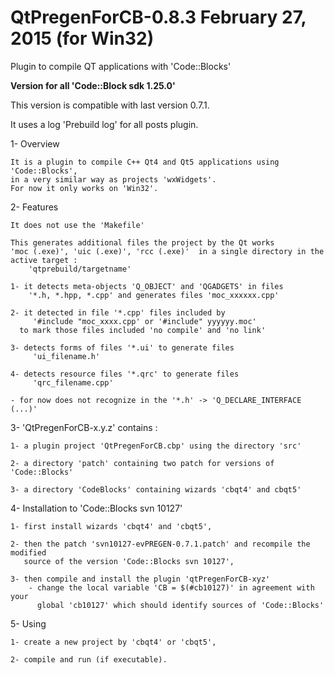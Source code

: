 # QtPregenForCB-0.8.3  February 27, 2015 (for Win32)

Plugin to compile QT applications with 'Code::Blocks'

**Version for all 'Code::Block sdk 1.25.0'**

This version is compatible with last version 0.7.1.

It uses a log 'Prebuild log' for all posts plugin.

1- Overview

    It is a plugin to compile C++ Qt4 and Qt5 applications using 'Code::Blocks',
    in a very similar way as projects 'wxWidgets'.
    For now it only works on 'Win32'.

2- Features

    It does not use the 'Makefile'

    This generates additional files the project by the Qt works
	'moc (.exe)', 'uic (.exe)', 'rcc (.exe)'  in a single directory in the
	active target :
        'qtprebuild/targetname'

    1- it detects meta-objects 'Q_OBJECT' and 'QGADGETS' in files
        '*.h, *.hpp, *.cpp' and generates files 'moc_xxxxxx.cpp'

    2- it detected in file '*.cpp' files included by
         '#include "moc_xxxx.cpp' or '#include" yyyyyy.moc'
      to mark those files included 'no compile' and 'no link'

    3- detects forms of files '*.ui' to generate files
         'ui_filename.h'

    4- detects resource files '*.qrc' to generate files
         'qrc_filename.cpp'

    - for now does not recognize in the '*.h' -> 'Q_DECLARE_INTERFACE (...)'


3- 'QtPregenForCB-x.y.z' contains :

	1- a plugin project 'QtPregenForCB.cbp' using the directory 'src'

	2- a directory 'patch' containing two patch for versions of 'Code::Blocks'

	3- a directory 'CodeBlocks' containing wizards 'cbqt4' and cbqt5'


4- Installation to 'Code::Blocks svn 10127'

    1- first install wizards 'cbqt4' and 'cbqt5',

    2- then the patch 'svn10127-evPREGEN-0.7.1.patch' and recompile the modified
       source of the version 'Code::Blocks svn 10127',

	3- then compile and install the plugin 'qtPregenForCB-xyz'
        - change the local variable 'CB = $(#cb10127)' in agreement with your
          global 'cb10127' which should identify sources of 'Code::Blocks'

5- Using

    1- create a new project by 'cbqt4' or 'cbqt5',

    2- compile and run (if executable).



